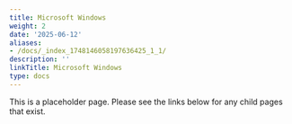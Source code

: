 ```yaml
---
title: Microsoft Windows
weight: 2
date: '2025-06-12'
aliases:
- /docs/_index_1748146058197636425_1_1/
description: ''
linkTitle: Microsoft Windows
type: docs
---
```


This is a placeholder page. Please see the links below for any child pages that exist.
